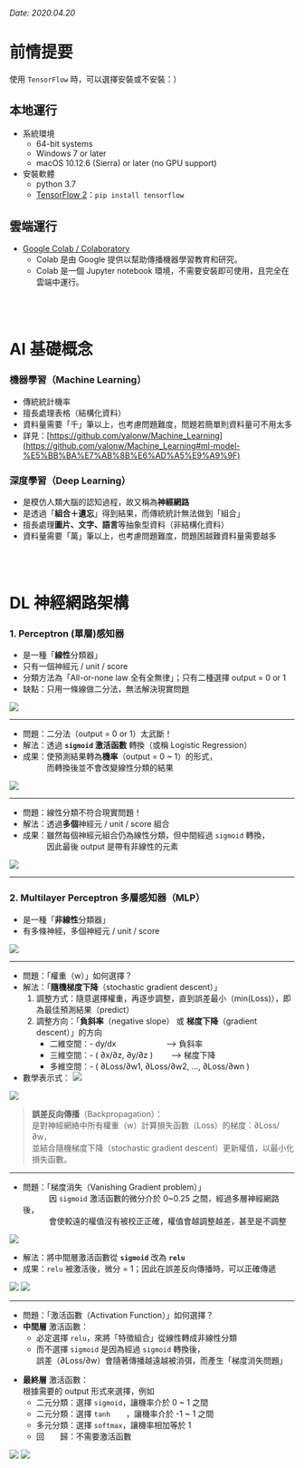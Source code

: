 ###### Date: 2020.04.20 

# 前情提要
使用 `TensorFlow` 時，可以選擇安裝或不安裝：）

## 本地運行
- 系統環境
  - 64-bit systems
  - Windows 7 or later 
  - macOS 10.12.6 (Sierra) or later (no GPU support)
- 安裝軟體
  - python 3.7
  - [TensorFlow 2](https://www.tensorflow.org/install)：`pip install tensorflow`

## 雲端運行
- [Google Colab / Colaboratory](https://colab.research.google.com/notebooks/welcome.ipynb)
  - Colab 是由 Google 提供以幫助傳播機器學習教育和研究。  
  - Colab 是一個 Jupyter notebook 環境，不需要安裝即可使用，且完全在雲端中運行。

</br></br>

# AI 基礎概念
### **機器學習**（Machine Learning）
  - 傳統統計機率 
  - 擅長處理表格（結構化資料）  
  - 資料量需要「千」筆以上，也考慮問題難度，問題若簡單則資料量可不用太多
  - 詳見：[https://github.com/yalonw/Machine_Learning](https://github.com/yalonw/Machine_Learning#ml-model-%E5%BB%BA%E7%AB%8B%E6%AD%A5%E9%A9%9F)

### **深度學習**（Deep Learning）
  - 是模仿人類大腦的認知過程，故又稱為**神經網路**
  - 是透過「**組合＋遺忘**」得到結果，而傳統統計無法做到「組合」
  - 擅長處理**圖片、文字、語言**等抽象型資料（非結構化資料）
  - 資料量需要「萬」筆以上，也考慮問題難度，問題困越難資料量需要越多

</br></br>

# DL 神經網路架構
### 1. Perceptron (單層)感知器
  - 是一種「**線性**分類器」
  - 只有一個神經元 / unit / score 
  - 分類方法為「All-or-none law 全有全無律」；只有二種選擇 output = 0 or 1
  - 缺點：只用一條線做二分法，無法解決現實問題

![](./pic/01-Perceptron.png)

--------
  - 問題：二分法（output = 0 or 1）太武斷！
  - 解法：透過 **`sigmoid` 激活函數** 轉換（或稱 Logistic Regression）
  - 成果：使預測結果轉為**機率**（output = 0 ~ 1）的形式，  
    　　　而轉換後並不會改變線性分類的結果  

![](./pic/02-Logistic_Regression.png)

--------
  - 問題：線性分類不符合現實問題！
  - 解法：透過**多個**神經元 / unit / score 組合  
  - 成果：雖然每個神經元組合仍為線性分類，但中間經過 `sigmoid` 轉換，  
    　　　因此最後 output 是帶有非線性的元素

![](./pic/03-Non-linear_classifier.png)

--------
### 2. Multilayer Perceptron 多層感知器（MLP）
  - 是一種「**非線性**分類器」
  - 有多條神經，多個神經元 / unit / score

![](./pic/04-Multilayer_Perceptron.png)

--------
  - 問題：「權重（w）」如何選擇？
  - 解法：「**隨機梯度下降**（stochastic gradient descent）」
    1. 調整方式：隨意選擇權重，再逐步調整，直到誤差最小（min(Loss)），即為最佳預測結果（predict）  
    2. 調整方向：「**負斜率**（negative slope） 或 **梯度下降**（gradient descent）」的方向
       - 二維空間：- dy/dx　　　　　　     --> 負斜率  
       - 三維空間：- ( ∂x/∂z, ∂y/∂z )　　 --> 梯度下降
       - 多維空間：- ( ∂Loss/∂w1, ∂Loss/∂w2, ..., ∂Loss/∂wn )
  - 數學表示式：
    ![](./pic/04-stochastic_gradient_descent.png)

![](./pic/04-MLP_stochastic_gradient_descent.png)

> **誤差反向傳播**（Backpropagation）：  
  是對神經網絡中所有權重（w）計算損失函數（Loss）的梯度：∂Loss/∂w，  
  並結合隨機梯度下降（stochastic gradient descent）更新權值，以最小化損失函數。

--------
  - 問題：「梯度消失（Vanishing Gradient problem）」  
    　　　 因 `sigmoid` 激活函數的微分介於 0~0.25 之間，經過多層神經網路後，  
    　　　 會使較遠的權值沒有被校正正確，權值會越調整越差，甚至是不調整

![](./pic/05-vanishing_gradient_problem.png)

  - 解法：將中間層激活函數從 **`sigmoid`** 改為 **`relu`**  
  - 成果：`relu` 被激活後，微分 = 1；因此在誤差反向傳播時，可以正確傳遞  

![](./pic/06-sigmoid.png)
![](./pic/06-relu.png)

--------
  - 問題：「激活函數（Activation Function）」如何選擇？
  - **中間層** 激活函數：
      - 必定選擇 `relu`，來將「特徵組合」從線性轉成非線性分類   
      - 而不選擇 `sigmoid` 是因為經過 `sigmoid` 轉換後，  
        誤差（∂Loss/∂w）會隨著傳播越遠越被消弭，而產生「梯度消失問題」
  + **最終層** 激活函數：  
    根據需要的 output 形式來選擇，例如
      - 二元分類：選擇 `sigmoid`，讓機率介於 0 ~ 1 之間
      - 二元分類：選擇 `tanh`　　，讓機率介於 -1 ~ 1 之間
      - 多元分類：選擇 `softmax`，讓機率相加等於 1
      - 回　　歸：不需要激活函數

![](./pic/06-relu.png)
![](./pic/07-relu_and_softmax.png)